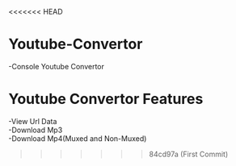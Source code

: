 <<<<<<< HEAD
# Youtube-Convertor
-Console Youtube Convertor

# Youtube Convertor Features
-View Url Data  
-Download Mp3  
-Download Mp4(Muxed and Non-Muxed)  




>>>>>>> 84cd97a (First Commit)
